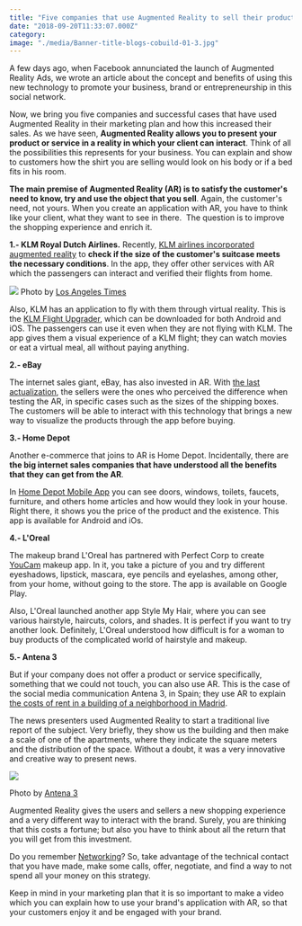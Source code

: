 ```yaml
---
title: "Five companies that use Augmented Reality to sell their products"
date: "2018-09-20T11:33:07.000Z"
category: 
image: "./media/Banner-title-blogs-cobuild-01-3.jpg"
---
```


A few days ago, when Facebook annunciated the launch of Augmented Reality Ads, we wrote an article about the concept and benefits of using this new technology to promote your business, brand or entrepreneurship in this social network.

Now, we bring you five companies and successful cases that have used Augmented Reality in their marketing plan and how this increased their sales. As we have seen, **Augmented Reality allows you to present your product or service in a reality in which your client can interact**. Think of all the possibilities this represents for your business. You can explain and show to customers how the shirt you are selling would look on his body or if a bed fits in his room. 

**The main premise of Augmented Reality (AR) is to satisfy the customer's need to know, try and use the object that you sell**. Again, the customer's need, not yours. When you create an application with AR, you have to think like your client, what they want to see in there.  The question is to improve the shopping experience and enrich it.   

**1.- KLM Royal Dutch Airlines.** Recently, [KLM airlines incorporated augmented reality](https://www.youtube.com/watch?v=LAvRIFN_hNc) to **check if the size of the customer's suitcase meets the necessary conditions**. In the app, they offer other services with AR which the passengers can interact and verified their flights from home.

<image src="./media/image3-asd4231sda.jpg"></image>
<credits>Photo by [Los Angeles Times](https://www.latimes.com/)</credits>

Also, KLM has an application to fly with them through virtual reality. This is the [KLM Flight Upgrader](https://www.youtube.com/watch?v=PwTFsXDmHx0), which can be downloaded for both Android and iOS. The passengers can use it even when they are not flying with KLM. The app gives them a visual experience of a KLM flight; they can watch movies or eat a virtual meal, all without paying anything.   

**2.- eBay** 

The internet sales giant, eBay, has also invested in AR. With [the last actualization](https://www.youtube.com/watch?v=7ezT7omejfk), the sellers were the ones who perceived the difference when testing the AR, in specific cases such as the sizes of the shipping boxes. The customers will be able to interact with this technology that brings a new way to visualize the products through the app before buying.   

**3.- Home Depot** 

Another e-commerce that joins to AR is Home Depot. Incidentally, there are **the big internet sales companies that have understood all the benefits that they can get from the AR**. 

In [Home Depot Mobile App](https://www.youtube.com/watch?v=yETvPdW9J4s) you can see doors, windows, toilets, faucets, furniture, and others home articles and how would they look in your house. Right there, it shows you the price of the product and the existence. This app is available for Android and iOs.   

**4.- L'Oreal** 

The makeup brand L'Oreal has partnered with Perfect Corp to create [YouCam](https://www.youtube.com/watch?v=6B5XBcSqdjU) makeup app. In it, you take a picture of you and try different eyeshadows, lipstick, mascara, eye pencils and eyelashes, among other, from your home, without going to the store. The app is available on Google Play.

Also, L'Oreal launched another app Style My Hair, where you can see various hairstyle, haircuts, colors, and shades. It is perfect if you want to try another look. Definitely, L'Oreal understood how difficult is for a woman to buy products of the complicated world of hairstyle and makeup. 

**5.- Antena 3** 

But if your company does not offer a product or service specifically, something that we could not touch, you can also use AR. This is the case of the social media communication Antena 3, in Spain; they use AR to explain [the costs of rent in a building of a neighborhood in Madrid](https://www.antena3.com/noticias/tecnologia/asi-ha-estrenado-antena-3-noticias-la-realidad-aumentada-en-su-informativo_201809075b9295630cf2a2488845ada3.html). 

The news presenters used Augmented Reality to start a traditional live report of the subject. Very briefly, they show us the building and then make a scale of one of the apartments, where they indicate the square meters and the distribution of the space. Without a doubt, it was a very innovative and creative way to present news.  

<image src="./media/unnamed-23221-1.jpg"></image>

<credits>Photo by [Antena 3](https://www.antena3.com/)</credits>

Augmented Reality gives the users and sellers a new shopping experience and a very different way to interact with the brand. Surely, you are thinking that this costs a fortune; but also you have to think about all the return that you will get from this investment. 

Do you remember [Networking](https://cobuildlab.com/blog/networking-for-entrepreneurs-the-key-to-growth)? So, take advantage of the technical contact that you have made, make some calls, offer, negotiate, and find a way to not spend all your money on this strategy. 

Keep in mind in your marketing plan that it is so important to make a video which you can explain how to use your brand's application with AR, so that your customers enjoy it and be engaged with your brand.